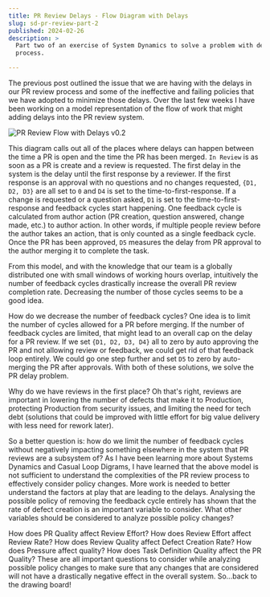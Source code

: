 ```yaml
---
title: PR Review Delays - Flow Diagram with Delays
slug: sd-pr-review-part-2
published: 2024-02-26
description: >
  Part two of an exercise of System Dynamics to solve a problem with delays in our PR review
  process.

---
```


The previous post outlined the issue that we are having with the delays in our PR review process and some of the
ineffective and failing policies that we have adopted to minimize those delays. Over the last few weeks I have been
working on a model representation of the flow of work that might adding delays into the PR review system.

![PR Review Flow with Delays v0.2](/posts/0030/flow-diagram-with-delays-v0_2.png)

This diagram calls out all of the places where delays can happen between the time a PR is open and the time the PR has
been merged. `In Review` is as soon as a PR is create and a review is requested. The first delay in the system is the
delay until the first response by a reviewer. If the first response is an approval with no questions and no changes
requested, `{D1, D2, D3}` are all set to `0` and `D4` is set to the time-to-first-response. If a change is requested or
a question asked, `D1` is set to the time-to-first-response and feedback cycles start happening. One feedback cycle is
calculated from author action (PR creation, question answered, change made, etc.) to author action. In other words, if
multiple people review before the author takes an action, that is only counted as a single feedback cycle. Once the PR
has been approved, `D5` measures the delay from PR approval to the author merging it to complete the task.

From this model, and with the knowledge that our team is a globally distributed one with small windows of working hours
overlap, intuitively the number of feedback cycles drastically increase the overall PR review completion rate.
Decreasing the number of those cycles seems to be a good idea.

How do we decrease the number of feedback cycles? One idea is to limit the number of cycles allowed for a PR before
merging. If the number of feedback cycles are limited, that might lead to an overall cap on the delay for a PR review.
If we set `{D1, D2, D3, D4}` all to zero by auto approving the PR and not allowing review or feedback, we could get rid
of that feedback loop entirely. We could go one step further and set `D5` to zero by auto-merging the PR after
approvals. With both of these solutions, we solve the PR delay problem.

Why do we have reviews in the first place? Oh that's right, reviews are important in lowering the number of defects that
make it to Production, protecting Production from security issues, and limiting the need for tech debt (solutions that
could be improved with little effort for big value delivery with less need for rework later).

So a better question is: how do we limit the number of feedback cycles without negatively impacting something elsewhere
in the system that PR reviews are a subsystem of? As I have been learning more about Systems Dynamics and Casual Loop
Digrams, I have learned that the above model is not sufficient to understand the complexities of the PR review process
to effectively consider policy changes. More work is needed to better understand the factors at play that are leading to
the delays. Analysing the possible policy of removing the feedback cycle entirely has shown that the rate of defect
creation is an important variable to consider. What other variables should be considered to analyze possible policy
changes?

How does PR Quality affect Review Effort? How does Review Effort affect Review Rate? How does Review Quality affect
Defect Creation Rate? How does Pressure affect quality? How does Task Definition Quality affect the PR Quality? These
are all important questions to consider while analyzing possible policy changes to make sure that any changes that are
considered will not have a drastically negative effect in the overall system. So...back to the drawing board!
